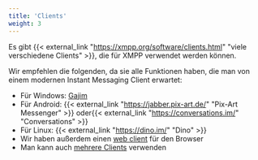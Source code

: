 ```yaml
---
title: 'Clients'
weight: 3
---
```


Es gibt {{< external_link "https://xmpp.org/software/clients.html" "viele verschiedene Clients" >}}, die für XMPP verwendet werden können.

Wir empfehlen die folgenden, da sie alle Funktionen haben, die man von einem modernen Instant Messaging Client erwartet:

- Für Windows: [Gajim](../gajim/)
- Für Android: {{< external_link "https://jabber.pix-art.de/" "Pix-Art Messenger" >}} oder{{< external_link "https://conversations.im/" "Conversations" >}}
- Für Linux: {{< external_link "https://dino.im/" "Dino" >}}
- Wir haben außerdem einen [web client](../web_client/) für den Browser
- Man kann auch [mehrere Clients](../mehrere_clients/) verwenden
